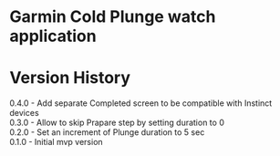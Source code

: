 # Garmin Cold Plunge watch application

# Version History
0.4.0 - Add separate Completed screen to be compatible with Instinct devices  
0.3.0 - Allow to skip Prapare step by setting duration to 0  
0.2.0 - Set an increment of Plunge duration to 5 sec  
0.1.0 - Initial mvp version
